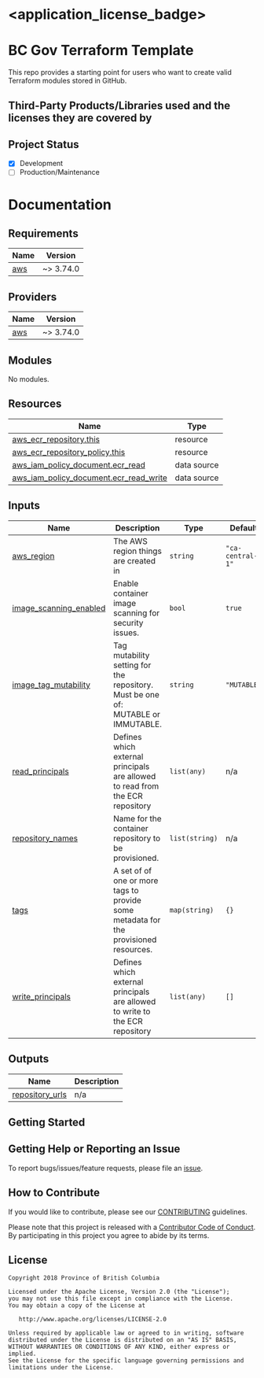 
# <application_license_badge>
<!--- [![License](https://img.shields.io/badge/License-Apache%202.0-blue.svg)](./LICENSE) --->

# BC Gov Terraform Template

This repo provides a starting point for users who want to create valid Terraform modules stored in GitHub.  

## Third-Party Products/Libraries used and the licenses they are covered by
<!--- product/library and path to the LICENSE --->
<!--- Example: <library_name> - [![GitHub](<shield_icon_link>)](<path_to_library_LICENSE>) --->

## Project Status

- [x] Development
- [ ] Production/Maintenance

# Documentation

<!-- BEGIN_TF_DOCS -->
## Requirements

| Name | Version |
|------|---------|
| <a name="requirement_aws"></a> [aws](#requirement\_aws) | ~> 3.74.0 |

## Providers

| Name | Version |
|------|---------|
| <a name="provider_aws"></a> [aws](#provider\_aws) | ~> 3.74.0 |

## Modules

No modules.

## Resources

| Name | Type |
|------|------|
| [aws_ecr_repository.this](https://registry.terraform.io/providers/hashicorp/aws/latest/docs/resources/ecr_repository) | resource |
| [aws_ecr_repository_policy.this](https://registry.terraform.io/providers/hashicorp/aws/latest/docs/resources/ecr_repository_policy) | resource |
| [aws_iam_policy_document.ecr_read](https://registry.terraform.io/providers/hashicorp/aws/latest/docs/data-sources/iam_policy_document) | data source |
| [aws_iam_policy_document.ecr_read_write](https://registry.terraform.io/providers/hashicorp/aws/latest/docs/data-sources/iam_policy_document) | data source |

## Inputs

| Name | Description | Type | Default | Required |
|------|-------------|------|---------|:--------:|
| <a name="input_aws_region"></a> [aws\_region](#input\_aws\_region) | The AWS region things are created in | `string` | `"ca-central-1"` | no |
| <a name="input_image_scanning_enabled"></a> [image\_scanning\_enabled](#input\_image\_scanning\_enabled) | Enable container image scanning for security issues. | `bool` | `true` | no |
| <a name="input_image_tag_mutability"></a> [image\_tag\_mutability](#input\_image\_tag\_mutability) | Tag mutability setting for the repository. Must be one of: MUTABLE or IMMUTABLE. | `string` | `"MUTABLE"` | no |
| <a name="input_read_principals"></a> [read\_principals](#input\_read\_principals) | Defines which external principals are allowed to read from the ECR repository | `list(any)` | n/a | yes |
| <a name="input_repository_names"></a> [repository\_names](#input\_repository\_names) | Name for the container repository to be provisioned. | `list(string)` | n/a | yes |
| <a name="input_tags"></a> [tags](#input\_tags) | A set of of one or more tags to provide some metadata for the provisioned resources. | `map(string)` | `{}` | no |
| <a name="input_write_principals"></a> [write\_principals](#input\_write\_principals) | Defines which external principals are allowed to write to the ECR repository | `list(any)` | `[]` | no |

## Outputs

| Name | Description |
|------|-------------|
| <a name="output_repository_urls"></a> [repository\_urls](#output\_repository\_urls) | n/a |
<!-- END_TF_DOCS -->

## Getting Started
<!--- setup env vars, secrets, instructions... --->

## Getting Help or Reporting an Issue
<!--- Example below, modify accordingly --->
To report bugs/issues/feature requests, please file an [issue](../../issues).


## How to Contribute
<!--- Example below, modify accordingly --->
If you would like to contribute, please see our [CONTRIBUTING](./CONTRIBUTING.md) guidelines.

Please note that this project is released with a [Contributor Code of Conduct](./CODE_OF_CONDUCT.md). 
By participating in this project you agree to abide by its terms.


## License
<!--- Example below, modify accordingly --->
    Copyright 2018 Province of British Columbia

    Licensed under the Apache License, Version 2.0 (the "License");
    you may not use this file except in compliance with the License.
    You may obtain a copy of the License at

       http://www.apache.org/licenses/LICENSE-2.0

    Unless required by applicable law or agreed to in writing, software
    distributed under the License is distributed on an "AS IS" BASIS,
    WITHOUT WARRANTIES OR CONDITIONS OF ANY KIND, either express or implied.
    See the License for the specific language governing permissions and
    limitations under the License.
